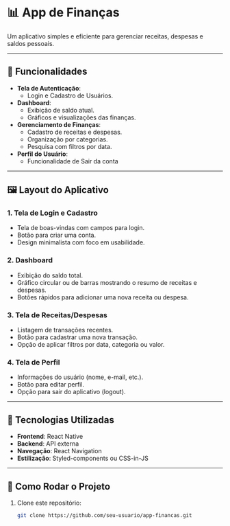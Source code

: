 # 📊 App de Finanças

Um aplicativo simples e eficiente para gerenciar receitas, despesas e saldos pessoais.

---

## 📱 **Funcionalidades**

- **Tela de Autenticação**:
  - Login e Cadastro de Usuários.
- **Dashboard**:
  - Exibição de saldo atual.
  - Gráficos e visualizações das finanças.
- **Gerenciamento de Finanças**:
  - Cadastro de receitas e despesas.
  - Organização por categorias.
  - Pesquisa com filtros por data.
- **Perfil do Usuário**:
  - Funcionalidade de Sair da conta 

---

## 🖼️ **Layout do Aplicativo**

### **1. Tela de Login e Cadastro**
- Tela de boas-vindas com campos para login.
- Botão para criar uma conta.
- Design minimalista com foco em usabilidade.

### **2. Dashboard**
- Exibição do saldo total.
- Gráfico circular ou de barras mostrando o resumo de receitas e despesas.
- Botões rápidos para adicionar uma nova receita ou despesa.

### **3. Tela de Receitas/Despesas**
- Listagem de transações recentes.
- Botão para cadastrar uma nova transação.
- Opção de aplicar filtros por data, categoria ou valor.

### **4. Tela de Perfil**
- Informações do usuário (nome, e-mail, etc.).
- Botão para editar perfil.
- Opção para sair do aplicativo (logout).

---

## 🎨 **Tecnologias Utilizadas**

- **Frontend**: React Native
- **Backend**: API externa
- **Navegação**: React Navigation
- **Estilização**: Styled-components ou CSS-in-JS

---

## 🚀 **Como Rodar o Projeto**

1. Clone este repositório:
   ```bash
   git clone https://github.com/seu-usuario/app-financas.git
